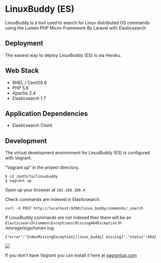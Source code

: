 # LinuxBuddy (ES)

LinuxBuddy is a tool used to search for Linux distributed OS commands using the Lumen PHP Micro-Framework By Laravel with Elasticsearch

## Deployment

The easiest way to deploy LinuxBuddy (ES) is via Heroku.

## Web Stack

- RHEL / CentOS 6
- PHP 5.6
- Apache 2.4
- Elasticsearch 1.7

## Application Dependencies

- Elasticsearch Client

## Development

The virtual development environment for LinuxBuddy (ES) is configured with Vagrant.

"Vagrant up" in the project directory.

    $ cd /path/to/linuxbuddy
    $ vagrant up

Open up your browser at <code>192.168.100.4</code>

Check commands are indexed in Elasticsearch.

	curl -X POST http://localhost:9200/linux_buddy/commands/_search

If LinuxBuddy commands are not indexed then there will be an `Elasticsearch\Common\Exceptions\Missing404Exception` in /storage/logs/lumen.log:

	{"error":"IndexMissingException[[linux_buddy] missing]","status":404}

<img src="https://raw.githubusercontent.com/linuxbuddy/linuxbuddy-es/master/public/Linuxbuddy.png" />

If you don't have Vagrant you can install it here at <a href="http://www.vagrantup.com">vagrantup.com</a>
